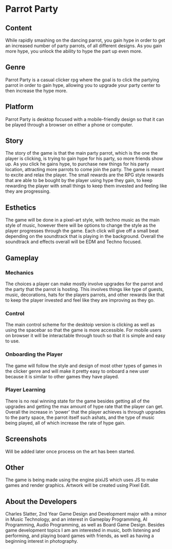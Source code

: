 # Parrot Party
## Content
While rapidly smashing on the dancing parrot, you gain hype in order to get an increased number of party parrots, of all different designs. As you gain more hype, you unlock the ability to hype the part up even more.

## Genre
Parrot Party is a casual clicker rpg where the goal is to click the partying parrot in order to gain hype, allowing you to upgrade your party center to then increase the hype more.

## Platform
Parrot Party is desktop focused with a mobile-friendly design so that it can be played through a browser on either a phone or computer.

## Story
The story of the game is that the main party parrot, which is the one the player is clicking, is trying to gain hype for his party, so more friends show up. As you click he gains hype, to purchase new things for his party location, attracting more parrots to come join the party. The game is meant to excite and relax the player. The small rewards are the RPG style rewards that are able to be bought by the player using hype they gain, to keep rewarding the player with small things to keep them invested and feeling like they are progressing.

## Esthetics
The game will be done in a pixel-art style, with techno music as the main style of music, however there will be options to change the style as the player progresses through the game. Each click will give off a small beat depending on the soundtrack that is playing in the background. Overall the soundtrack and effects overall will be EDM and Techno focused.

## Gameplay
### Mechanics
The choices a player can make mostly involve upgrades for the parrot and the party that the parrot is hosting. This involves things like type of guests, music, decorations, hats for the players parrots, and other rewards like that to keep the player invested and feel like they are improving as they go.
### Control
The main control scheme for the desktoip version is clicking as well as using the spacebar so that the game is more accessible. For mobile users on browser it will be interactable through touch so that it is simple and easy to use.
### Onboarding the Player
The game will follow the style and design of most other types of games in the clicker genre and will make it pretty easy to onboard a new user because it is similar to other games they have played.
### Player Learning
There is no real winning state for the game besides getting all of the upgrades and getting the max amount of hype rate that the player can get. Overall the increase in 'power' that the player achieves is through upgrades to the party space, the parrot itself such ashats, and the type of music being played, all of which increase the rate of hype gain.
## Screenshots
Will be added later once process on the art has been started.

## Other
The game is being made using the engine pixiJS which uses JS to make games and render graphics. Artwork will be created using Pixel Edit.

## About the Developers
Charles Slatter, 2nd Year Game Design and Development major with a minor in Music Technology, and an interest in Gameplay Programming, AI Programming, Audio Programming, as well as Board Game Design. Besides game development topics I am am interested in music, both listening and performing, and playing board games with friends, as well as having a beginning interest in photography.

